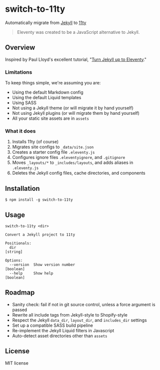 # switch-to-11ty

Automatically migrate from [Jekyll](https://jekyllrb.com) to [11ty](https://www.11ty.dev)

> Eleventy was created to be a JavaScript alternative to Jekyll.

## Overview

Inspired by Paul Lloyd's excellent tutorial, "[Turn Jekyll up to Eleventy](https://24ways.org/2018/turn-jekyll-up-to-eleventy)."

### Limitations

To keep things simple, we're assuming you are:

* Using the default Markdown config
* Using the default Liquid templates
* Using SASS
* Not using a Jekyll theme (or will migrate it by hand yourself)
* Not using Jekyll plugins (or will migrate them by hand yourself)
* All your static site assets are in `assets`

### What it does

1. Installs 11ty (of course)
2. Migrates site configs to `_data/site.json`
3. Creates a starter config file `.eleventy.js`
4. Configures ignore files `.eleventyignore`, and `.gitignore`
5. Moves `_layouts/*` to `_includes/layouts`, and adds aliases in `.eleventy.js`
6. Deletes the Jekyll config files, cache directories, and components

## Installation

```
$ npm install -g switch-to-11ty
```

## Usage

```
switch-to-11ty <dir>

Convert a Jekyll project to 11ty

Positionals:
  dir                                                                   [string]

Options:
  --version  Show version number                                       [boolean]
  --help     Show help                                                 [boolean]
```

## Roadmap

* Sanity check: fail if not in git source control, unless a force argument is passed
* Rewrite all include tags from Jekyll-style to Shopify-style
* Respect the Jekyll `data_dir`, `layout_dir`, and `includes_dir` settings
* Set up a compatible SASS build pipeline
* Re-implement the Jekyll Liquid filters in Javascript
* Auto-detect asset directories other than `assets`

## License

MIT license
